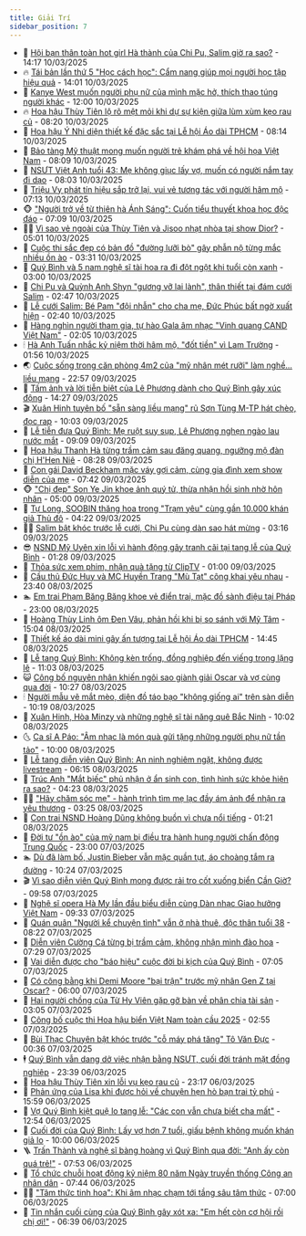 ```yaml
---
title: Giải Trí
sidebar_position: 7
---
```


<!-- dantri-giai-tri:START -->
- 🤩 [Hội bạn thân toàn hot girl Hà thành của Chi Pu, Salim giờ ra sao?](https://dantri.com.vn/giai-tri/hoi-ban-than-toan-hot-girl-ha-thanh-cua-chi-pu-salim-gio-ra-sao-20250310142949053.htm) - 14:17 10/03/2025
- 🔥 [Tái bản lần thứ 5 &quot;Học cách học&quot;: Cẩm nang giúp mọi người học tập hiệu quả](https://dantri.com.vn/giai-tri/tai-ban-lan-thu-5-hoc-cach-hoc-cam-nang-giup-moi-nguoi-hoc-tap-hieu-qua-20250310205129757.htm) - 14:01 10/03/2025
- 🚀 [Kanye West muốn người phụ nữ của mình mặc hở, thích thao túng người khác](https://dantri.com.vn/giai-tri/kanye-west-muon-nguoi-phu-nu-cua-minh-mac-ho-thich-thao-tung-nguoi-khac-20250310114137440.htm) - 12:00 10/03/2025
- 🔥 [Hoa hậu Thùy Tiên lộ rõ mệt mỏi khi dự sự kiện giữa lùm xùm kẹo rau củ](https://dantri.com.vn/giai-tri/hoa-hau-thuy-tien-lo-ro-met-moi-khi-du-su-kien-giua-lum-xum-keo-rau-cu-20250310150324904.htm) - 08:20 10/03/2025
- 🌈 [Hoa hậu Ý Nhi diện thiết kế đặc sắc tại Lễ hội Áo dài TPHCM](https://dantri.com.vn/giai-tri/hoa-hau-y-nhi-dien-thiet-ke-dac-sac-tai-le-hoi-ao-dai-tphcm-20250310132847716.htm) - 08:14 10/03/2025
- 📝 [Bảo tàng Mỹ thuật mong muốn người trẻ khám phá về hội họa Việt Nam](https://dantri.com.vn/giai-tri/bao-tang-my-thuat-mong-muon-nguoi-tre-kham-pha-ve-hoi-hoa-viet-nam-20250310135310659.htm) - 08:09 10/03/2025
- 💪 [NSƯT Việt Anh tuổi 43: Mẹ không giục lấy vợ, muốn có người nắm tay đi dạo](https://dantri.com.vn/giai-tri/nsut-viet-anh-tuoi-43-me-khong-giuc-lay-vo-muon-co-nguoi-nam-tay-di-dao-20250310023756045.htm) - 08:03 10/03/2025
- 🤡 [Triệu Vy phát tín hiệu sắp trở lại, vui vẻ tương tác với người hâm mộ](https://dantri.com.vn/giai-tri/trieu-vy-phat-tin-hieu-sap-tro-lai-vui-ve-tuong-tac-voi-nguoi-ham-mo-20250310092605634.htm) - 07:13 10/03/2025
- 🐵 [&quot;Người trở về từ thiên hà Ánh Sáng&quot;: Cuốn tiểu thuyết khoa học độc đáo](https://dantri.com.vn/giai-tri/nguoi-tro-ve-tu-thien-ha-anh-sang-cuon-tieu-thuyet-khoa-hoc-doc-dao-20250310131720890.htm) - 07:09 10/03/2025
- 🧑‍🏫 [Vì sao vẻ ngoài của Thùy Tiên và Jisoo nhạt nhòa tại show Dior?](https://dantri.com.vn/giai-tri/vi-sao-ve-ngoai-cua-thuy-tien-va-jisoo-nhat-nhoa-tai-show-dior-20250309210322969.htm) - 05:01 10/03/2025
- 💂 [Cuộc thi sắc đẹp có bản đồ &quot;đường lưỡi bò&quot; gây phẫn nộ từng mắc nhiều ồn ào](https://dantri.com.vn/giai-tri/cuoc-thi-sac-dep-co-ban-do-duong-luoi-bo-gay-phan-no-tung-mac-nhieu-on-ao-20250310100812119.htm) - 03:31 10/03/2025
- 🤠 [Quý Bình và 5 nam nghệ sĩ tài hoa ra đi đột ngột khi tuổi còn xanh](https://dantri.com.vn/giai-tri/quy-binh-va-5-nam-nghe-si-tai-hoa-ra-di-dot-ngot-khi-tuoi-con-xanh-20250309132040688.htm) - 03:00 10/03/2025
- 🫶 [Chi Pu và Quỳnh Anh Shyn &quot;gương vỡ lại lành&quot;, thân thiết tại đám cưới Salim](https://dantri.com.vn/giai-tri/chi-pu-va-quynh-anh-shyn-guong-vo-lai-lanh-than-thiet-tai-dam-cuoi-salim-20250310091351633.htm) - 02:47 10/03/2025
- 🦏 [Lễ cưới Salim: Bé Pam &quot;đội nhẫn&quot; cho cha mẹ, Đức Phúc bất ngờ xuất hiện](https://dantri.com.vn/giai-tri/le-cuoi-salim-be-pam-doi-nhan-cho-cha-me-duc-phuc-bat-ngo-xuat-hien-20250310080938807.htm) - 02:40 10/03/2025
- 🧰 [Hàng nghìn người tham gia, tự hào Gala âm nhạc &quot;Vinh quang CAND Việt Nam&quot;](https://dantri.com.vn/giai-tri/hang-nghin-nguoi-tham-gia-tu-hao-gala-am-nhac-vinh-quang-cand-viet-nam-20250310081537245.htm) - 02:05 10/03/2025
- 🕯 [Hà Anh Tuấn nhắc kỷ niệm thời hâm mộ, &quot;đốt tiền&quot; vì Lam Trường](https://dantri.com.vn/giai-tri/ha-anh-tuan-nhac-ky-niem-thoi-ham-mo-dot-tien-vi-lam-truong-20250310063232092.htm) - 01:56 10/03/2025
- 🌏 [Cuộc sống trong căn phòng 4m2 của &quot;mỹ nhân mét rưỡi&quot; làm nghề... liều mạng](https://dantri.com.vn/giai-tri/cuoc-song-trong-can-phong-4m2-cua-my-nhan-met-ruoi-lam-nghe-lieu-mang-20250223072639684.htm) - 22:57 09/03/2025
- 🌈 [Tấm ảnh và lời tiễn biệt của Lê Phương dành cho Quý Bình gây xúc động](https://dantri.com.vn/giai-tri/tam-anh-va-loi-tien-biet-cua-le-phuong-danh-cho-quy-binh-gay-xuc-dong-20250309211240770.htm) - 14:27 09/03/2025
- 🎬 [Xuân Hinh tuyên bố &quot;sẵn sàng liều mạng&quot; rủ Sơn Tùng M-TP hát chèo, đọc rap](https://dantri.com.vn/giai-tri/xuan-hinh-tuyen-bo-san-sang-lieu-mang-ru-son-tung-m-tp-hat-cheo-doc-rap-20250309161402819.htm) - 10:03 09/03/2025
- 👀 [Lễ tiễn đưa Quý Bình: Mẹ ruột suy sụp, Lê Phương nghẹn ngào lau nước mắt](https://dantri.com.vn/giai-tri/le-tien-dua-quy-binh-me-ruot-suy-sup-le-phuong-nghen-ngao-lau-nuoc-mat-20250309155029262.htm) - 09:09 09/03/2025
- 🧰 [Hoa hậu Thanh Hà từng trầm cảm sau đăng quang, ngưỡng mộ đàn chị H&#39;Hen Niê](https://dantri.com.vn/giai-tri/hoa-hau-thanh-ha-tung-tram-cam-sau-dang-quang-nguong-mo-dan-chi-hhen-nie-20250309145526444.htm) - 08:28 09/03/2025
- 🧰 [Con gái David Beckham mặc váy gợi cảm, cùng gia đình xem show diễn của mẹ](https://dantri.com.vn/giai-tri/con-gai-david-beckham-mac-vay-goi-cam-cung-gia-dinh-xem-show-dien-cua-me-20250309105316795.htm) - 07:42 09/03/2025
- 🐵 [&quot;Chị đẹp&quot; Son Ye Jin khoe ảnh quý tử, thừa nhận hồi sinh nhờ hôn nhân](https://dantri.com.vn/giai-tri/chi-dep-son-ye-jin-khoe-anh-quy-tu-thua-nhan-hoi-sinh-nho-hon-nhan-20250308102810881.htm) - 05:00 09/03/2025
- 🐘 [Tự Long, SOOBIN thăng hoa trong &quot;Trạm yêu&quot; cùng gần 10.000 khán giả Thủ đô](https://dantri.com.vn/giai-tri/tu-long-soobin-thang-hoa-trong-tram-yeu-cung-gan-10000-khan-gia-thu-do-20250309110246419.htm) - 04:22 09/03/2025
- 🧑‍💻 [Salim bật khóc trước lễ cưới, Chi Pu cùng dàn sao hát mừng](https://dantri.com.vn/giai-tri/salim-bat-khoc-truoc-le-cuoi-chi-pu-cung-dan-sao-hat-mung-20250309090949859.htm) - 03:16 09/03/2025
- 😎 [NSND Mỹ Uyên xin lỗi vì hành động gây tranh cãi tại tang lễ của Quý Bình](https://dantri.com.vn/giai-tri/nsnd-my-uyen-xin-loi-vi-hanh-dong-gay-tranh-cai-tai-tang-le-cua-quy-binh-20250309081723932.htm) - 01:28 09/03/2025
- 🧰 [Thỏa sức xem phim, nhận quà tặng từ ClipTV](https://dantri.com.vn/giai-tri/thoa-suc-xem-phim-nhan-qua-tang-tu-cliptv-20250308112042503.htm) - 01:00 09/03/2025
- 🧰 [Cầu thủ Đức Huy và MC Huyền Trang &quot;Mù Tạt&quot; công khai yêu nhau](https://dantri.com.vn/giai-tri/cau-thu-duc-huy-va-mc-huyen-trang-mu-tat-cong-khai-yeu-nhau-20250309012322187.htm) - 23:40 08/03/2025
- 🏊 [Em trai Phạm Băng Băng khoe vẻ điển trai, mặc đồ sành điệu tại Pháp](https://dantri.com.vn/giai-tri/em-trai-pham-bang-bang-khoe-ve-dien-trai-mac-do-sanh-dieu-tai-phap-20250308101747345.htm) - 23:00 08/03/2025
- 🌋 [Hoàng Thùy Linh ôm Đen Vâu, phản hồi khi bị so sánh với Mỹ Tâm](https://dantri.com.vn/giai-tri/hoang-thuy-linh-om-den-vau-phan-hoi-khi-bi-so-sanh-voi-my-tam-20250308184124214.htm) - 15:04 08/03/2025
- 🔭 [Thiết kế áo dài mini gây ấn tượng tại Lễ hội Áo dài TPHCM](https://dantri.com.vn/giai-tri/thiet-ke-ao-dai-mini-gay-an-tuong-tai-le-hoi-ao-dai-tphcm-20250308213846769.htm) - 14:45 08/03/2025
- 📝 [Lễ tang Quý Bình: Không kèn trống, đồng nghiệp đến viếng trong lặng lẽ](https://dantri.com.vn/giai-tri/le-tang-quy-binh-khong-ken-trong-dong-nghiep-den-vieng-trong-lang-le-20250308172902448.htm) - 11:03 08/03/2025
- 😺 [Công bố nguyên nhân khiến ngôi sao giành giải Oscar và vợ cùng qua đời](https://dantri.com.vn/giai-tri/cong-bo-nguyen-nhan-khien-ngoi-sao-gianh-giai-oscar-va-vo-cung-qua-doi-20250308123907784.htm) - 10:27 08/03/2025
- 🕯 [Người mẫu vẽ mắt mèo, diện đồ táo bạo &quot;không giống ai&quot; trên sàn diễn](https://dantri.com.vn/giai-tri/nguoi-mau-ve-mat-meo-dien-do-tao-bao-khong-giong-ai-tren-san-dien-20250308084218641.htm) - 10:19 08/03/2025
- 🦄 [Xuân Hinh, Hòa Minzy và những nghệ sĩ tài năng quê Bắc Ninh](https://dantri.com.vn/giai-tri/xuan-hinh-hoa-minzy-va-nhung-nghe-si-tai-nang-que-bac-ninh-20250308110526346.htm) - 10:02 08/03/2025
- 🌜 [Ca sĩ A Páo: &quot;Âm nhạc là món quà gửi tặng những người phụ nữ tần tảo&quot;](https://dantri.com.vn/giai-tri/ca-si-a-pao-am-nhac-la-mon-qua-gui-tang-nhung-nguoi-phu-nu-tan-tao-20250308174039358.htm) - 10:00 08/03/2025
- 👹 [Lễ tang diễn viên Quý Bình: An ninh nghiêm ngặt, không được livestream](https://dantri.com.vn/giai-tri/le-tang-dien-vien-quy-binh-an-ninh-nghiem-ngat-khong-duoc-livestream-20250308125727393.htm) - 06:15 08/03/2025
- 🚀 [Trúc Anh &quot;Mắt biếc&quot; phủ nhận ở ẩn sinh con, tình hình sức khỏe hiện ra sao?](https://dantri.com.vn/giai-tri/truc-anh-mat-biec-phu-nhan-o-an-sinh-con-tinh-hinh-suc-khoe-hien-ra-sao-20250308100433399.htm) - 04:23 08/03/2025
- 🧑‍💻 [&quot;Hãy chăm sóc mẹ&quot; - hành trình tìm mẹ lạc đầy ám ảnh để nhận ra yêu thương](https://dantri.com.vn/giai-tri/hay-cham-soc-me-hanh-trinh-tim-me-lac-day-am-anh-de-nhan-ra-yeu-thuong-20250308092228958.htm) - 03:25 08/03/2025
- 🦩 [Con trai NSND Hoàng Dũng không buồn vì chưa nổi tiếng](https://dantri.com.vn/giai-tri/con-trai-nsnd-hoang-dung-khong-buon-vi-chua-noi-tieng-20250307231040977.htm) - 01:21 08/03/2025
- 💫 [Đời tư &quot;ồn ào&quot; của mỹ nam bị điều tra hành hung người chấn động Trung Quốc](https://dantri.com.vn/giai-tri/doi-tu-on-ao-cua-my-nam-bi-dieu-tra-hanh-hung-nguoi-chan-dong-trung-quoc-20250306150840303.htm) - 23:00 07/03/2025
- 🏊 [Dù đã làm bố, Justin Bieber vẫn mặc quần tụt, áo choàng tắm ra đường](https://dantri.com.vn/giai-tri/du-da-lam-bo-justin-bieber-van-mac-quan-tut-ao-choang-tam-ra-duong-20250305164852426.htm) - 10:24 07/03/2025
- 🎬 [Vì sao diễn viên Quý Bình mong được rải tro cốt xuống biển Cần Giờ?](https://dantri.com.vn/giai-tri/vi-sao-dien-vien-quy-binh-mong-duoc-rai-tro-cot-xuong-bien-can-gio-20250307164749340.htm) - 09:58 07/03/2025
- 💃 [Nghệ sĩ opera Hà My lần đầu biểu diễn cùng Dàn nhạc Giao hưởng Việt Nam](https://dantri.com.vn/giai-tri/nghe-si-opera-ha-my-lan-dau-bieu-dien-cung-dan-nhac-giao-huong-viet-nam-20250307115021716.htm) - 09:33 07/03/2025
- 🌊 [Quán quân &quot;Người kể chuyện tình&quot; vẫn ở nhà thuê, độc thân tuổi 38](https://dantri.com.vn/giai-tri/quan-quan-nguoi-ke-chuyen-tinh-van-o-nha-thue-doc-than-tuoi-38-20250307112438054.htm) - 08:22 07/03/2025
- 🧰 [Diễn viên Cường Cá từng bị trầm cảm, không nhận mình đào hoa](https://dantri.com.vn/giai-tri/dien-vien-cuong-ca-tung-bi-tram-cam-khong-nhan-minh-dao-hoa-20250306232602907.htm) - 07:29 07/03/2025
- 🦣 [Vai diễn được cho &quot;báo hiệu&quot; cuộc đời bi kịch của Quý Bình](https://dantri.com.vn/giai-tri/vai-dien-duoc-cho-bao-hieu-cuoc-doi-bi-kich-cua-quy-binh-20250307101505055.htm) - 07:05 07/03/2025
- 🥷 [Có công bằng khi Demi Moore &quot;bại trận&quot; trước mỹ nhân Gen Z tại Oscar?](https://dantri.com.vn/giai-tri/co-cong-bang-khi-demi-moore-bai-tran-truoc-my-nhan-gen-z-tai-oscar-20250306164637543.htm) - 06:00 07/03/2025
- 🦏 [Hai người chồng của Từ Hy Viên gặp gỡ bàn về phân chia tài sản](https://dantri.com.vn/giai-tri/hai-nguoi-chong-cua-tu-hy-vien-gap-go-ban-ve-phan-chia-tai-san-20250307092125104.htm) - 03:05 07/03/2025
- 🫶 [Công bố cuộc thi Hoa hậu biển Việt Nam toàn cầu 2025](https://dantri.com.vn/giai-tri/cong-bo-cuoc-thi-hoa-hau-bien-viet-nam-toan-cau-2025-20250306193647153.htm) - 02:55 07/03/2025
- 💼 [Bùi Thạc Chuyên bật khóc trước &quot;cỗ máy phá tăng&quot; Tô Văn Đực](https://dantri.com.vn/giai-tri/bui-thac-chuyen-bat-khoc-truoc-co-may-pha-tang-to-van-duc-20250306220538063.htm) - 00:36 07/03/2025
- 🕴 [Quý Bình vẫn dang dở việc nhận bằng NSƯT, cuối đời tránh mặt đồng nghiệp](https://dantri.com.vn/giai-tri/quy-binh-van-dang-do-viec-nhan-bang-nsut-cuoi-doi-tranh-mat-dong-nghiep-20250307005402755.htm) - 23:39 06/03/2025
- 🐲 [Hoa hậu Thùy Tiên xin lỗi vụ kẹo rau củ](https://dantri.com.vn/giai-tri/hoa-hau-thuy-tien-xin-loi-vu-keo-rau-cu-20250307013339566.htm) - 23:17 06/03/2025
- 🐘 [Phản ứng của Lisa khi được hỏi về chuyện hẹn hò bạn trai tỷ phú](https://dantri.com.vn/giai-tri/phan-ung-cua-lisa-khi-duoc-hoi-ve-chuyen-hen-ho-ban-trai-ty-phu-20250306120030546.htm) - 15:59 06/03/2025
- 🤭 [Vợ Quý Bình kiệt quệ lo tang lễ: &quot;Các con vẫn chưa biết cha mất&quot;](https://dantri.com.vn/giai-tri/vo-quy-binh-kiet-que-lo-tang-le-cac-con-van-chua-biet-cha-mat-20250306185228621.htm) - 12:54 06/03/2025
- 💯 [Cuối đời của Quý Bình: Lấy vợ hơn 7 tuổi, giấu bệnh không muốn khán giả lo](https://dantri.com.vn/giai-tri/cuoi-doi-cua-quy-binh-lay-vo-hon-7-tuoi-giau-benh-khong-muon-khan-gia-lo-20250306124612056.htm) - 10:00 06/03/2025
- 🪜 [Trấn Thành và nghệ sĩ bàng hoàng vì Quý Bình qua đời: &quot;Anh ấy còn quá trẻ!&quot;](https://dantri.com.vn/giai-tri/tran-thanh-va-nghe-si-bang-hoang-vi-quy-binh-qua-doi-anh-ay-con-qua-tre-20250306142337162.htm) - 07:53 06/03/2025
- 👹 [Tổ chức chuỗi hoạt động kỷ niệm 80 năm Ngày truyền thống Công an nhân dân](https://dantri.com.vn/giai-tri/to-chuc-chuoi-hoat-dong-ky-niem-80-nam-ngay-truyen-thong-cong-an-nhan-dan-20250306130027474.htm) - 07:44 06/03/2025
- 🧑‍🏫 [&quot;Tâm thức tinh hoa&quot;: Khi âm nhạc chạm tới tầng sâu tâm thức](https://dantri.com.vn/giai-tri/tam-thuc-tinh-hoa-khi-am-nhac-cham-toi-tang-sau-tam-thuc-20250306115031243.htm) - 07:00 06/03/2025
- 🐘 [Tin nhắn cuối cùng của Quý Bình gây xót xa: &quot;Em hết còn cơ hội rồi chị ơi!&quot;](https://dantri.com.vn/giai-tri/tin-nhan-cuoi-cung-cua-quy-binh-gay-xot-xa-em-het-con-co-hoi-roi-chi-oi-20250306132350351.htm) - 06:39 06/03/2025<!-- dantri-giai-tri:END -->
